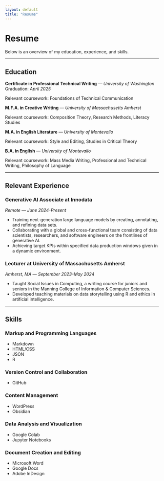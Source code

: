 ```yaml
---
layout: default
title: "Resume"
---
```

# Resume

Below is an overview of my education, experience, and skills.

---

## Education
**Certificate in Professional Technical Writing** — *University of Washington*  
Graduation: *April 2025*

Relevant coursework: Foundations of Technical Communication

**M.F.A. in Creative Writing** — *University of Massachusetts Amherst*  

Relevant coursework: Composition Theory, Research Methods, Literacy Studies

**M.A. in English Literature** — *University of Montevallo*  

Relevant coursework: Style and Editing, Studies in Critical Theory

**B.A. in English** — *University of Montevallo*  

Relevant coursework: Mass Media Writing, Professional and Technical Writing, Philosophy of Language

---

## Relevant Experience

### Generative AI Associate at Innodata
*Remote* — *June 2024-Present*
- Training next-generation large language models by creating, annotating, and refining data sets.
- Collaborating with a global and cross-functional team consisting of data scientists, researchers, and
software engineers on the frontlines of generative AI.
- Achieving target KPIs within specified data production windows given in a dynamic environment.

### Lecturer at University of Massachusetts Amherst
*Amherst, MA* — *September 2023-May 2024*
- Taught Social Issues in Computing, a writing course for juniors and seniors in the Manning College of Information & Computer Sciences.
- Developed teaching materials on data storytelling using R and ethics in artificial intelligence.

---

## Skills

### Markup and Programming Languages
- Markdown
- HTML/CSS
- JSON
- R

### Version Control and Collaboration
- GitHub

### Content Management
- WordPress
- Obsidian

### Data Analysis and Visualization
- Google Colab
- Jupyter Notebooks

### Document Creation and Editing
- Microsoft Word
- Google Docs
- Adobe InDesign
